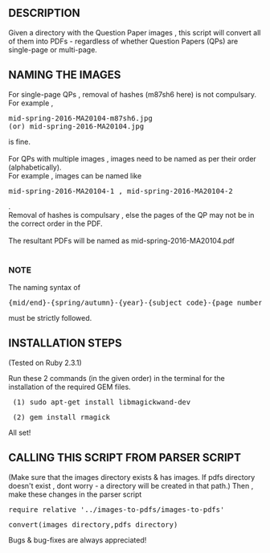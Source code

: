 DESCRIPTION
-----------
Given a directory with the Question Paper images , this script will convert all of them into PDFs - regardless of whether Question Papers (QPs) are single-page or multi-page. 

NAMING THE IMAGES
------------------
For single-page QPs , removal of hashes (m87sh6 here) is not compulsary. <br>For example , <pre>mid-spring-2016-MA20104-m87sh6.jpg (or) mid-spring-2016-MA20104.jpg</pre> is fine.
<br><br>
For QPs with multiple images , images need to be named as per their order (alphabetically). <br>For example , images can be named like <pre>mid-spring-2016-MA20104-1 , mid-spring-2016-MA20104-2</pre>. <br>Removal of hashes is compulsary , else the pages of the QP may not be in the correct order in the PDF.
<br><br>
The resultant PDFs will be named as mid-spring-2016-MA20104.pdf
<br><br><h3>NOTE</h3>The naming syntax of <pre>{mid/end}-{spring/autumn}-{year}-{subject_code}-{page_number/hash}</pre> must be strictly followed.

INSTALLATION STEPS
------------------
(Tested on Ruby 2.3.1)

Run these 2 commands (in the given order) in the terminal for the installation of the required GEM files.

<pre> (1) sudo apt-get install libmagickwand-dev </pre>
<pre> (2) gem install rmagick </pre>
All set!

CALLING THIS SCRIPT FROM PARSER SCRIPT
--------------------------------------
(Make sure that the images directory exists & has images. If pdfs directory doesn't exist , dont worry - a directory will be created in that path.)
Then , make these changes in the parser script
<pre>require_relative '../images-to-pdfs/images-to-pdfs'</pre>
<pre>convert(images_directory,pdfs_directory)</pre>

Bugs & bug-fixes are always appreciated! 
